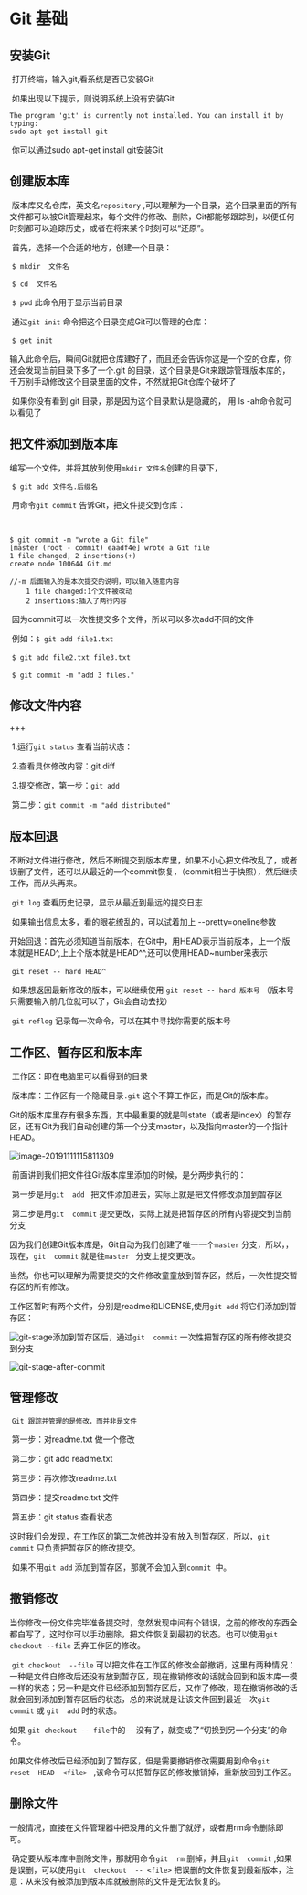 # Git 基础  

## 安装Git

​		打开终端，输入git,看系统是否已安装Git

​		如果出现以下提示，则说明系统上没有安装Git

```
The program 'git' is currently not installed. You can install it by typing:
sudo apt-get install git
```

​		你可以通过sudo apt-get install git安装Git

## 创建版本库

​		版本库又名仓库，英文名`repository` ,可以理解为一个目录，这个目录里面的所有文件都可以被Git管理起来，每个文件的修改、删除，Git都能够跟踪到，以便任何时刻都可以追踪历史，或者在将来某个时刻可以“还原”。

​		首先，选择一个合适的地方，创建一个目录：

​				`$ mkdir  文件名`

​				`$ cd  文件名`

​				`$ pwd`  此命令用于显示当前目录

​		通过`git init` 命令把这个目录变成Git可以管理的仓库：

​				`$ get init` 

​				输入此命令后，瞬间Git就把仓库建好了，而且还会告诉你这是一个空的仓库，你还会发现当前目录下多了一个.git 的目录，这个目录是Git来跟踪管理版本库的，千万别手动修改这个目录里面的文件，不然就把Git仓库个破坏了	

​					如果你没有看到.git 目录，那是因为这个目录默认是隐藏的，  用 ls -ah命令就可以看见了

## 把文件添加到版本库

​			编写一个文件，并将其放到使用`mkdir 文件名`创建的目录下，

​			`$ git add 文件名.后缀名` 

​			用命令`git commit` 告诉Git，把文件提交到仓库：

​					

```
$ git commit -m "wrote a Git file"
[master (root - commit) eaadf4e] wrote a Git file
1 file changed, 2 insertions(+)
create node 100644 Git.md

//-m 后面输入的是本次提交的说明，可以输入随意内容
	1 file changed:1个文件被改动
	2 insertions:插入了两行内容
```

​			因为commit可以一次性提交多个文件，所以可以多次add不同的文件

​			例如：`$ git add file1.txt`

​						`$ git add file2.txt file3.txt`

​						`$ git commit -m "add 3 files."`

## 修改文件内容

+++

​			1.运行`git status` 	查看当前状态：

​			2.查看具体修改内容：git diff <file>

​			3.提交修改，第一步：`git add`	

​										第二步：`git commit -m "add distributed"`

## 版本回退

​			不断对文件进行修改，然后不断提交到版本库里，如果不小心把文件改乱了，或者误删了文件，还可以从最近的一个commit恢复，（commit相当于快照），然后继续工作，而从头再来。

​			`git log`  查看历史记录，显示从最近到最远的提交日志

​			如果输出信息太多，看的眼花缭乱的，可以试着加上 --pretty=oneline参数

​			开始回退：首先必须知道当前版本，在Git中，用HEAD表示当前版本，上一个版本就是HEAD^,上上个版本就是HEAD^^,还可以使用HEAD~number来表示

​			`git reset -- hard HEAD^`

​			如果想返回最新修改的版本，可以继续使用 `git reset -- hard 版本号`	（版本号只需要输入前几位就可以了，Git会自动去找）

​			`git reflog` 记录每一次命令，可以在其中寻找你需要的版本号

## 工作区、暂存区和版本库

​			工作区：即在电脑里可以看得到的目录

​			版本库：工作区有一个隐藏目录`.git` 这个不算工作区，而是Git的版本库。

​			Git的版本库里存有很多东西，其中最重要的就是叫state（或者是index）的暂存区，还有Git为我们自动创建的第一个分支master，以及指向master的一个指针HEAD。

![image-20191111115811309](/home/maxim/.config/Typora/typora-user-images/image-20191111115811309.png)

​				前面讲到我们把文件往Git版本库里添加的时候，是分两步执行的：

​			第一步是用`git  add `	把文件添加进去，实际上就是把文件修改添加到暂存区

​			第二步是用`git  commit` 提交更改，实际上就是把暂存区的所有内容提交到当前分支

​			因为我们创建Git版本库是，Git自动为我们创建了唯一一个`master` 分支，所以，，现在，`git  commit` 就是往`master ` 分支上提交更改。

​			当然，你也可以理解为需要提交的文件修改童童放到暂存区，然后，一次性提交暂存区的所有修改。

工作区暂时有两个文件，分别是readme和LICENSE,使用`git add` 将它们添加到暂存区：

![git-stage](https://www.liaoxuefeng.com/files/attachments/919020074026336/0)添加到暂存区后，通过`git  commit` 一次性把暂存区的所有修改提交到分支

![git-stage-after-commit](https://www.liaoxuefeng.com/files/attachments/919020100829536/0)

## 管理修改

​			`Git 跟踪并管理的是修改，而并非是文件` 

​			第一步：对readme.txt	做一个修改

​			第二步：git add readme.txt

​			第三步：再次修改readme.txt

​			第四步：提交readme.txt 文件

​			第五步：git status 查看状态

​			这时我们会发现，在工作区的第二次修改并没有放入到暂存区，所以，`git  commit` 只负责把暂存区的修改提交。

​		如果不用`git add` 添加到暂存区，那就不会加入到`commit `中。

## 撤销修改

​			当你修改一份文件完毕准备提交时，忽然发现中间有个错误，之前的修改的东西全都白写了，这时你可以手动删除，把文件恢复到最初的状态。也可以使用`git  checkout --file`  丢弃工作区的修改。

​		`git checkout  --file` 可以把文件在工作区的修改全部撤销，这里有两种情况：一种是文件自修改后还没有放到暂存区，现在撤销修改的话就会回到和版本库一模一样的状态；另一种是文件已经添加到暂存区后，又作了修改，现在撤销修改的话就会回到添加到暂存区后的状态，总的来说就是让该文件回到最近一次`git	commit` 或 `git  add` 时的状态。

如果	`git checkout -- file`中的`--` 没有了，就变成了“切换到另一个分支”的命令。

如果文件修改后已经添加到了暂存区，但是需要撤销修改需要用到命令`git  reset  HEAD  <file> ` ,该命令可以把暂存区的修改撤销掉，重新放回到工作区。

## 删除文件

​			一般情况，直接在文件管理器中把没用的文件删了就好，或者用rm命令删除即可。

​			确定要从版本库中删除文件，那就用命令`git  rm` 删掉，并且`git  commit` ,如果是误删，可以使用`git  checkout  -- <file>` 把误删的文件恢复到最新版本，注意：从来没有被添加到版本库就被删除的文件是无法恢复的。

​			